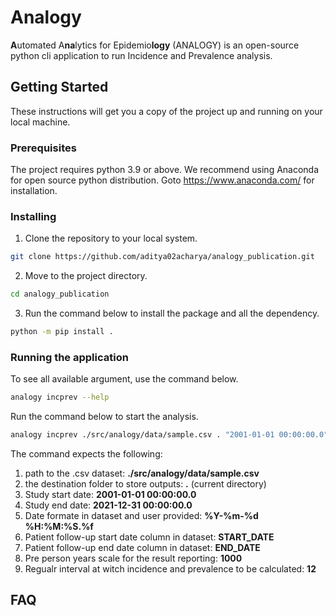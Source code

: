# Analogy

**A**utomated A**na**lytics for Epidemio**logy** (ANALOGY) is an open-source python cli application to run Incidence and Prevalence analysis.

## Getting Started
These instructions will get you a copy of the project up and running on your local machine.

### Prerequisites
The project requires python 3.9 or above. We recommend using Anaconda for open source python distribution. Goto https://www.anaconda.com/ for installation.

### Installing

1. Clone the repository to your local system.
```bash
git clone https://github.com/aditya02acharya/analogy_publication.git
```

2. Move to the project directory.
```bash
cd analogy_publication
```

3. Run the command below to install the package and all the dependency. 
```bash
python -m pip install .
```

### Running the application

To see all available argument, use the command below.
```bash
analogy incprev --help
```

Run the command below to start the analysis.
```bash
analogy incprev ./src/analogy/data/sample.csv . "2001-01-01 00:00:00.0" "2021-12-31 00:00:00.0" "%Y-%m-%d %H:%M:%S.%f" START_DATE END_DATE 1000 12
```
The command expects the following:
1. path to the .csv dataset: **./src/analogy/data/sample.csv**
2. the destination folder to store outputs: **.** (current directory)
3. Study start date: **2001-01-01 00:00:00.0**
4. Study end date: **2021-12-31 00:00:00.0**
5. Date formate in dataset and user provided: **%Y-%m-%d %H:%M:%S.%f**
6. Patient follow-up start date column in dataset: **START_DATE**
7. Patient follow-up end date column in dataset: **END_DATE**
8. Pre person years scale for the result reporting: **1000**
9. Regualr interval at witch incidence and prevalence to be calculated: **12**

## FAQ
